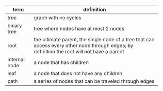 |term|definition|
|---|---|
|tree          | graph with no cycles|
|binary tree   | tree where nodes have at most 2 nodes|
|root          | the ultimate parent, the single node of a tree that can access every other node through edges; by definition the root will not have a parent |
|internal node | a node that has children|
|leaf          | a node that does not have any children|
|path          | a series of nodes that can be traveled through edges |